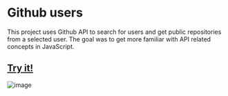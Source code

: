 # Github users

This project uses Github API to search for users and get public repositories from a selected user. The goal was to get more familiar with API related concepts in JavaScript.

## [Try it!](https://karokosmos.github.io/github-users/)


![image](https://user-images.githubusercontent.com/39268747/143681615-17e89a89-bfd5-42f8-a524-08484aa21aac.png)